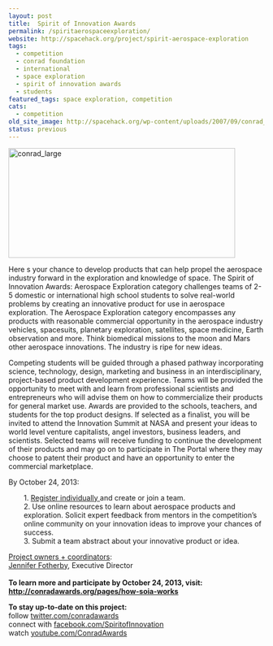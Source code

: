 ```yaml
---
layout: post
title:  Spirit of Innovation Awards
permalink: /spiritaerospaceexploration/
website: http://spacehack.org/project/spirit-aerospace-exploration
tags: 
  - competition
  - conrad foundation
  - international
  - space exploration
  - spirit of innovation awards
  - students
featured_tags: space exploration, competition
cats: 
  - competition
old_site_image: http://spacehack.org/wp-content/uploads/2007/09/conrad_small.jpg
status: previous
---
```


<div class = "scrape_from_old_wordpress">

<p><img class="alignnone size-full wp-image-2183" alt="conrad_large" src="/wp-content/uploads/2007/09/conrad_large.jpg" width="446" height="216" srcset="http://spacehack.org/wp-content/uploads/2007/09/conrad_large-310x150.jpg 310w, http://spacehack.org/wp-content/uploads/2007/09/conrad_large.jpg 892w" sizes="(max-width: 446px) 100vw, 446px" /></p>
<p>Here s your chance to develop products that can help propel the aerospace industry forward in the exploration and knowledge of space. The Spirit of Innovation Awards: Aerospace Exploration category challenges teams of 2-5 domestic or international high school students to solve real-world problems by creating an innovative product for use in aerospace exploration. The Aerospace Exploration category encompasses any products with reasonable commercial opportunity in the aerospace industry   vehicles, spacesuits, planetary exploration, satellites, space medicine, Earth observation and more. Think biomedical   missions to the moon and Mars   other aerospace innovations. The industry is ripe for new ideas.</p>
<p>Competing students will be guided through a phased pathway incorporating science, technology, design, marketing and business in an interdisciplinary, project-based product development experience. Teams will be provided the opportunity to meet with and learn from professional scientists and entrepreneurs who will advise them on how to commercialize their products for general market use. Awards are provided to the schools, teachers, and students for the top product designs. If selected as a finalist, you will be invited to attend the Innovation Summit at NASA and present your ideas to world level venture capitalists, angel investors, business leaders, and scientists. Selected teams will receive funding to continue the development of their products and may go on to participate in The Portal where they may choose to patent their product and have an opportunity to enter the commercial marketplace.</p>
<p>By October 24, 2013:</p>
<p style="padding-left: 30px;">1. <a href="http://www.conradawards.org/signup">Register individually </a>and create or join a team.<br />
2. Use online resources to learn about aerospace products and exploration. Solicit expert feedback from mentors in the competition&#8217;s online community on your innovation ideas to improve your chances of success.<br />
3. Submit a team abstract about your innovative product or idea.</p>
<p><span style="text-decoration: underline;">Project owners + coordinators</span>:<br />
<a href="mailto:jen.fotherby@conradawards.org">Jennifer Fotherby</a>, Executive Director<br />
<!--supplement--><br />
<strong>To learn more and participate by October 24, 2013, visit: <a href="http://www.conradawards.org/pages/how-soia-works">http://conradawards.org/pages/how-soia-works</a></strong></p>
<p><strong>To stay up-to-date on this project:<br />
</strong>  follow <a href="http://twitter.com/conradawards">twitter.com/conradawards</a><br />
  connect with <a href="https://www.facebook.com/SpiritofInnovation">facebook.com/SpiritofInnovation</a><br />
  watch <a href="http://www.youtube.com/ConradAwards">youtube.com/ConradAwards</a><span style="text-decoration: underline;"><br />
</span></p>


</div>